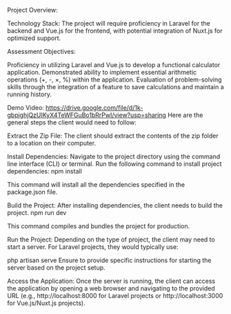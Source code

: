 Project Overview:

Technology Stack: The project will require proficiency in Laravel for the backend and Vue.js for the frontend, with potential integration of Nuxt.js for optimized support.

Assessment Objectives:

Proficiency in utilizing Laravel and Vue.js to develop a functional calculator application.
Demonstrated ability to implement essential arithmetic operations (+, -, ×, %) within the application.
Evaluation of problem-solving skills through the integration of a feature to save calculations and maintain a running history.




Demo Video: https://drive.google.com/file/d/1k-gbpighjQzUIKyX4TeWFGuBo1bRrPwI/view?usp=sharing Here are the general steps the client would need to follow:

Extract the Zip File: The client should extract the contents of the zip folder to a location on their computer.

Install Dependencies: Navigate to the project directory using the command line interface (CLI) or terminal. Run the following command to install project dependencies: npm install

This command will install all the dependencies specified in the package.json file.

Build the Project: After installing dependencies, the client needs to build the project. npm run dev

This command compiles and bundles the project for production.

Run the Project: Depending on the type of project, the client may need to start a server. For Laravel projects, they would typically use:

php artisan serve Ensure to provide specific instructions for starting the server based on the project setup.

Access the Application: Once the server is running, the client can access the application by opening a web browser and navigating to the provided URL (e.g., http://localhost:8000 for Laravel projects or http://localhost:3000 for Vue.js/Nuxt.js projects).
